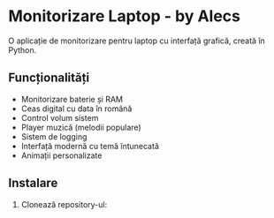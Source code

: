 # Monitorizare Laptop - by Alecs

O aplicație de monitorizare pentru laptop cu interfață grafică, creată în Python.

## Funcționalități

- Monitorizare baterie și RAM
- Ceas digital cu data în română
- Control volum sistem
- Player muzică (melodii populare)
- Sistem de logging
- Interfață modernă cu temă întunecată
- Animații personalizate

## Instalare

1. Clonează repository-ul:
